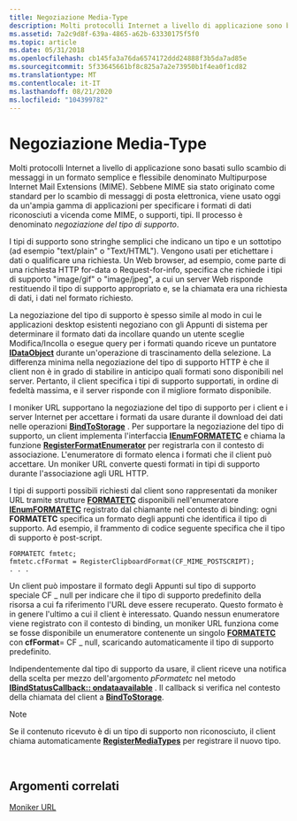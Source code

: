 ```yaml
---
title: Negoziazione Media-Type
description: Molti protocolli Internet a livello di applicazione sono basati sullo scambio di messaggi in un formato semplice e flessibile denominato Multipurpose Internet Mail Extensions (MIME).
ms.assetid: 7a2c9d8f-639a-4865-a62b-63330175f5f0
ms.topic: article
ms.date: 05/31/2018
ms.openlocfilehash: cb145fa3a76da6574172ddd24888f3b5da7ad85e
ms.sourcegitcommit: 5f33645661bf8c825a7a2e73950b1f4ea0f1cd82
ms.translationtype: MT
ms.contentlocale: it-IT
ms.lasthandoff: 08/21/2020
ms.locfileid: "104399782"
---
```

# <a name="media-type-negotiation"></a>Negoziazione Media-Type

Molti protocolli Internet a livello di applicazione sono basati sullo scambio di messaggi in un formato semplice e flessibile denominato Multipurpose Internet Mail Extensions (MIME). Sebbene MIME sia stato originato come standard per lo scambio di messaggi di posta elettronica, viene usato oggi da un'ampia gamma di applicazioni per specificare i formati di dati riconosciuti a vicenda come MIME, o supporti, tipi. Il processo è denominato *negoziazione del tipo di supporto*.

I tipi di supporto sono stringhe semplici che indicano un tipo e un sottotipo (ad esempio "text/plain" o "Text/HTML"). Vengono usati per etichettare i dati o qualificare una richiesta. Un Web browser, ad esempio, come parte di una richiesta HTTP for-data o Request-for-info, specifica che richiede i tipi di supporto "image/gif" o "image/jpeg", a cui un server Web risponde restituendo il tipo di supporto appropriato e, se la chiamata era una richiesta di dati, i dati nel formato richiesto.

La negoziazione del tipo di supporto è spesso simile al modo in cui le applicazioni desktop esistenti negoziano con gli Appunti di sistema per determinare il formato dati da incollare quando un utente sceglie Modifica/Incolla o esegue query per i formati quando riceve un puntatore [**IDataObject**](/windows/desktop/api/ObjIdl/nn-objidl-idataobject) durante un'operazione di trascinamento della selezione. La differenza minima nella negoziazione del tipo di supporto HTTP è che il client non è in grado di stabilire in anticipo quali formati sono disponibili nel server. Pertanto, il client specifica i tipi di supporto supportati, in ordine di fedeltà massima, e il server risponde con il migliore formato disponibile.

I moniker URL supportano la negoziazione del tipo di supporto per i client e i server Internet per accettare i formati da usare durante il download dei dati nelle operazioni [**BindToStorage**](/windows/desktop/api/ObjIdl/nf-objidl-imoniker-bindtostorage) . Per supportare la negoziazione del tipo di supporto, un client implementa l'interfaccia [**IEnumFORMATETC**](/windows/desktop/api/ObjIdl/nn-objidl-ienumformatetc) e chiama la funzione [**RegisterFormatEnumerator**](/previous-versions/windows/internet-explorer/ie-developer/platform-apis/ms775116(v=vs.85)) per registrarla con il contesto di associazione. L'enumeratore di formato elenca i formati che il client può accettare. Un moniker URL converte questi formati in tipi di supporto durante l'associazione agli URL HTTP.

I tipi di supporti possibili richiesti dal client sono rappresentati da moniker URL tramite strutture [**FORMATETC**](/windows/win32/api/objidl/ns-objidl-formatetc) disponibili nell'enumeratore [**IEnumFORMATETC**](/windows/desktop/api/ObjIdl/nn-objidl-ienumformatetc) registrato dal chiamante nel contesto di binding: ogni **FORMATETC** specifica un formato degli appunti che identifica il tipo di supporto. Ad esempio, il frammento di codice seguente specifica che il tipo di supporto è post-script.

``` syntax
FORMATETC fmtetc;
fmtetc.cfFormat = RegisterClipboardFormat(CF_MIME_POSTSCRIPT);
. . .
```

Un client può impostare il formato degli Appunti sul tipo di supporto speciale CF \_ null per indicare che il tipo di supporto predefinito della risorsa a cui fa riferimento l'URL deve essere recuperato. Questo formato è in genere l'ultimo a cui il client è interessato. Quando nessun enumeratore viene registrato con il contesto di binding, un moniker URL funziona come se fosse disponibile un enumeratore contenente un singolo [**FORMATETC**](/windows/win32/api/objidl/ns-objidl-formatetc) con **cfFormat**= CF \_ null, scaricando automaticamente il tipo di supporto predefinito.

Indipendentemente dal tipo di supporto da usare, il client riceve una notifica della scelta per mezzo dell'argomento *pFormatetc* nel metodo [**IBindStatusCallback:: ondataavailable**](/previous-versions/windows/internet-explorer/ie-developer/platform-apis/ms775061(v=vs.85)) . Il callback si verifica nel contesto della chiamata del client a [**BindToStorage**](/windows/desktop/api/ObjIdl/nf-objidl-imoniker-bindtostorage).

> [!Note]  
> Se il contenuto ricevuto è di un tipo di supporto non riconosciuto, il client chiama automaticamente [**RegisterMediaTypes**](/previous-versions/windows/internet-explorer/ie-developer/platform-apis/ms775118(v=vs.85)) per registrare il nuovo tipo.

 

## <a name="related-topics"></a>Argomenti correlati

<dl> <dt>

[Moniker URL](url-monikers.md)
</dt> </dl>

 

 